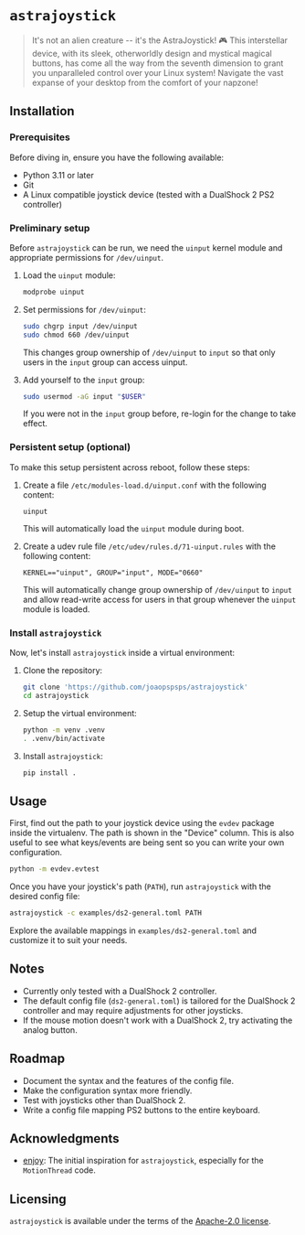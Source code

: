 # `astrajoystick`

> It's not an alien creature -- it's the AstraJoystick! 🎮 This
> interstellar device, with its sleek, otherworldly design and mystical
> magical buttons, has come all the way from the seventh dimension to
> grant you unparalleled control over your Linux system! Navigate the
> vast expanse of your desktop from the comfort of your napzone!

## Installation

### Prerequisites

Before diving in, ensure you have the following available:

-   Python 3.11 or later
-   Git
-   A Linux compatible joystick device (tested with a DualShock 2 PS2
    controller)

### Preliminary setup

Before `astrajoystick` can be run, we need the `uinput` kernel module
and appropriate permissions for `/dev/uinput`.

1.  Load the `uinput` module:

    ``` sh
    modprobe uinput
    ```

2.  Set permissions for `/dev/uinput`:

    ``` sh
    sudo chgrp input /dev/uinput
    sudo chmod 660 /dev/uinput
    ```

    This changes group ownership of `/dev/uinput` to `input` so that
    only users in the `input` group can access uinput.

3.  Add yourself to the `input` group:

    ``` sh
    sudo usermod -aG input "$USER"
    ```

    If you were not in the `input` group before, re-login for the change
    to take effect.

### Persistent setup (optional)

To make this setup persistent across reboot, follow these steps:

1.  Create a file `/etc/modules-load.d/uinput.conf` with the following
    content:

        uinput

    This will automatically load the `uinput` module during boot.

2.  Create a udev rule file `/etc/udev/rules.d/71-uinput.rules` with the
    following content:

        KERNEL=="uinput", GROUP="input", MODE="0660"

    This will automatically change group ownership of `/dev/uinput` to
    `input` and allow read-write access for users in that group whenever
    the `uinput` module is loaded.

### Install `astrajoystick`

Now, let's install `astrajoystick` inside a virtual environment:

1.  Clone the repository:

    ``` sh
    git clone 'https://github.com/joaopspsps/astrajoystick'
    cd astrajoystick
    ```

2.  Setup the virtual environment:

    ``` sh
    python -m venv .venv
    . .venv/bin/activate
    ```

3.  Install `astrajoystick`:

    ``` sh
    pip install .
    ```

## Usage

First, find out the path to your joystick device using the `evdev`
package inside the virtualenv. The path is shown in the "Device" column.
This is also useful to see what keys/events are being sent so you can
write your own configuration.

``` sh
python -m evdev.evtest
```

Once you have your joystick's path (`PATH`), run `astrajoystick` with
the desired config file:

``` sh
astrajoystick -c examples/ds2-general.toml PATH
```

Explore the available mappings in `examples/ds2-general.toml` and
customize it to suit your needs.

## Notes

-   Currently only tested with a DualShock 2 controller.
-   The default config file (`ds2-general.toml`) is tailored for the
    DualShock 2 controller and may require adjustments for other
    joysticks.
-   If the mouse motion doesn't work with a DualShock 2, try activating
    the analog button.

## Roadmap

-   Document the syntax and the features of the config file.
-   Make the configuration syntax more friendly.
-   Test with joysticks other than DualShock 2.
-   Write a config file mapping PS2 buttons to the entire keyboard.

## Acknowledgments

-   [enjoy](https://github.com/cjacker/enjoy): The initial inspiration
    for `astrajoystick`, especially for the `MotionThread` code.

## Licensing

`astrajoystick` is available under the terms of the [Apache-2.0
license](LICENSE).
